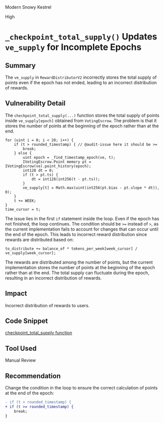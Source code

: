 Modern Snowy Kestrel

High

# `_checkpoint_total_supply()` Updates `ve_supply` for Incomplete Epochs


## Summary
The `ve_supply` in `RewardDistributorV2` incorrectly stores the total supply of points even if the epoch has not ended, leading to an incorrect distribution of rewards.

## Vulnerability Detail
The `checkpoint_total_supply(...)` function stores the total supply of points inside `ve_supply[epoch]` obtained from `VotingEscrow`. The problem is that it stores the number of points at the beginning of the epoch rather than at the end.

```solidity
for (uint i = 0; i < 20; i++) {
    if (t > rounded_timestamp) { // @audit-issue here it should be >=
        break;
    } else {
        uint epoch = _find_timestamp_epoch(ve, t);
        IVotingEscrow.Point memory pt = IVotingEscrow(ve).point_history(epoch);
        int128 dt = 0;
        if (t > pt.ts) {
            dt = int128(int256(t - pt.ts));
        }
        ve_supply[t] = Math.max(uint(int256(pt.bias - pt.slope * dt)), 0);
    }
    t += WEEK;
}
time_cursor = t;
```
The issue lies in the first `if` statement inside the loop. Even if the epoch has not finished, the loop continues. The condition should be `>=` instead of `>`, as the current implementation fails to account for changes that can occur until the end of the epoch. This leads to incorrect reward distribution since rewards are distributed based on:

```solidity
to_distribute += balance_of * tokens_per_week[week_cursor] / ve_supply[week_cursor];
```
The rewards are distributed among the number of points, but the current implementation stores the number of points at the beginning of the epoch rather than at the end. The total supply can fluctuate during the epoch, resulting in an incorrect distribution of rewards.

## Impact
Incorrect distribution of rewards to users.

## Code Snippet
[checkpoint_total_supply function](https://github.com/sherlock-audit/2024-06-velocimeter/blob/63818925987a5115a80eff4bd12578146a844cfd/v4-contracts/contracts/RewardsDistributorV2.sol#L149-L158)

## Tool Used
Manual Review

## Recommendation
Change the condition in the loop to ensure the correct calculation of points at the end of the epoch:

```diff
- if (t > rounded_timestamp) { 
+ if (t >= rounded_timestamp) { 
    break;
}
```
